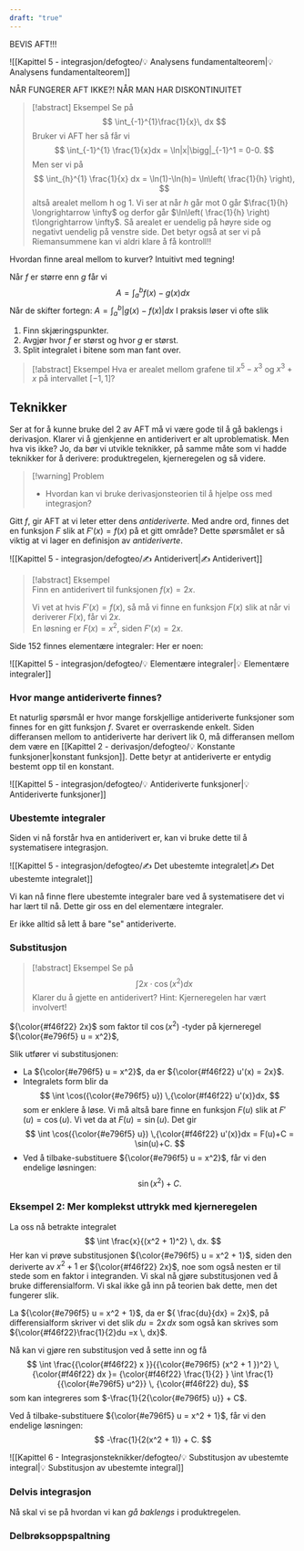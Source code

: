 ```yaml
---
draft: "true"
---
```


BEVIS AFT!!!


![[Kapittel 5 - integrasjon/defogteo/💡 Analysens fundamentalteorem|💡 Analysens fundamentalteorem]]




NÅR FUNGERER AFT IKKE?! NÅR MAN HAR DISKONTINUITET

> [!abstract] Eksempel 
> Se på 
> $$
> \int_{-1}^{1}\frac{1}{x}\, dx 
> $$
> Bruker vi AFT her så får vi 
> $$
> \int_{-1}^{1} \frac{1}{x}dx = \ln|x|\bigg|_{-1}^1 = 0-0.
> $$
> Men ser vi på 
> $$
> \int_{h}^{1} \frac{1}{x} dx = \ln(1)-\ln(h)= \ln\left( \frac{1}{h} \right),
> $$
> altså arealet mellom h og 1. Vi ser at når $h$ går mot 0 går $\frac{1}{h} \longrightarrow  \infty$ og derfor går $\ln\left( \frac{1}{h} \right) t\longrightarrow \infty$. Så arealet er uendelig på høyre side og negativt uendelig på venstre side. 
> Det betyr også at ser vi på Riemansummene kan vi aldri klare å få kontroll!!



Hvordan finne areal mellom to kurver? Intuitivt med tegning!


Når $f$ er større enn $g$ får vi
$$
A = \int_{a}^{b}f(x)-g(x)dx
$$
Når de skifter fortegn:
$A = \int_{a}^{b}|g(x)-f(x)|dx$
I praksis løser vi ofte slik
1. Finn skjæringspunkter. 
2. Avgjør hvor $f$ er størst og hvor $g$ er størst.
3. Split integralet i bitene som man fant over.

> [!abstract] Eksempel 
> Hva er arealet mellom grafene til $x^5-x^3$ og $x^3+x$ på intervallet $[-1,1]$? 


## Teknikker

Ser at for å kunne bruke del 2 av AFT må vi være gode til å gå baklengs i derivasjon. Klarer vi å gjenkjenne en antiderivert er alt uproblematisk. Men hva vis ikke? Jo, da bør vi utvikle teknikker, på samme måte som vi hadde teknikker for å derivere: produktregelen, kjerneregelen og så videre.



> [!warning] Problem
> - Hvordan kan vi bruke derivasjonsteorien til å hjelpe oss med integrasjon? 

Gitt $f$, gir AFT at vi leter etter dens *antideriverte*. Med andre ord, finnes det en funksjon $F$ slik at $F'(x) = f(x)$ på et gitt område? Dette spørsmålet er så viktig at vi lager en definisjon av *antideriverte*.

![[Kapittel 5 - integrasjon/defogteo/✍️ Antiderivert|✍️ Antiderivert]]

> [!abstract] Eksempel  
> Finn en antiderivert til funksjonen $f(x) = 2x$.  
>
> Vi vet at hvis $F'(x) = f(x)$, så må vi finne en funksjon $F(x)$ slik at når vi deriverer $F(x)$, får vi $2x$.  
> En løsning er $F(x) = x^2$, siden $F'(x) = 2x$.


Side 152 finnes elementære integraler: Her er noen:

![[Kapittel 5 - integrasjon/defogteo/💡 Elementære integraler|💡 Elementære integraler]]

### Hvor mange antideriverte finnes?

Et naturlig spørsmål er hvor mange forskjellige antideriverte funksjoner som finnes for en gitt funksjon $f$. Svaret er overraskende enkelt. Siden differansen mellom to antideriverte har derivert lik 0, må differansen mellom dem være en [[Kapittel 2 - derivasjon/defogteo/💡 Konstante funksjoner|konstant funksjon]]. Dette betyr at antideriverte er entydig bestemt opp til en konstant.

![[Kapittel 5 - integrasjon/defogteo/💡 Antideriverte funksjoner|💡 Antideriverte funksjoner]]

### Ubestemte integraler

Siden vi nå forstår hva en antiderivert er, kan vi bruke dette til å systematisere integrasjon. 

![[Kapittel 5 - integrasjon/defogteo/✍️ Det ubestemte integralet|✍️ Det ubestemte integralet]]

Vi kan nå finne flere ubestemte integraler bare ved å systematisere det vi har lært til nå. Dette gir oss en del elementære integraler.

Er ikke alltid så lett å bare "se" antideriverte.

### Substitusjon

> [!abstract] Eksempel 
> Se på 
> $$
> \int_{}^{}2x\cdot \cos(x^2)dx
> $$
> Klarer du å gjette en antiderivert? Hint: Kjerneregelen har vært involvert!

${\color{#f46f22} 2x}$ som faktor til $\cos(x^2)$ -tyder på kjerneregel ${\color{#e796f5} u = x^2}$, 

Slik utfører vi substitusjonen:
- La ${\color{#e796f5} u = x^2}$, da er ${\color{#f46f22} u'(x) = 2x}$.
- Integralets form blir da
  $$
  \int \cos({\color{#e796f5} u}) \,{\color{#f46f22} u'(x)}dx,
  $$
  som er enklere å løse. Vi må altså bare finne en funksjon $F(u)$ slik at $F'(u) = \cos(u)$. Vi vet da at $F(u)=\sin(u)$. Det gir 
$$
\int \cos({\color{#e796f5} u}) \,{\color{#f46f22} u'(x)}dx = F(u)+C = \sin(u)+C.
$$
- Ved å tilbake-substituere ${\color{#e796f5} u = x^2}$, får vi den endelige løsningen:
  $$
  \sin(x^2) + C.
  $$

### Eksempel 2: Mer komplekst uttrykk med kjerneregelen

La oss nå betrakte integralet
$$
\int \frac{x}{(x^2 + 1)^2} \, dx.
$$
Her kan vi prøve substitusjonen ${\color{#e796f5} u = x^2 + 1}$, siden den deriverte av $x^2 + 1$ er ${\color{#f46f22} 2x}$, noe som også nesten er til stede som en faktor i integranden. Vi skal nå gjøre substitusjonen ved å bruke differensialform. Vi skal ikke gå inn på teorien bak dette, men det fungerer slik.

La ${\color{#e796f5} u = x^2 + 1}$, da er ${ \frac{du}{dx} = 2x}$, på differensialform skriver vi det slik  ${du = 2x \, dx}$ som også kan skrives som ${\color{#f46f22}\frac{1}{2}du =x \, dx}$.

Nå kan vi gjøre ren substitusjon ved å sette inn og få
  $$
 \int \frac{{\color{#f46f22} x }}{{\color{#e796f5} (x^2 + 1 })^2} \, {\color{#f46f22} dx  }= {\color{#f46f22}  \frac{1}{2} } \int \frac{1}{{\color{#e796f5} u^2}} \, {\color{#f46f22} du},
  $$
  som kan integreres som $-\frac{1}{2{\color{#e796f5} u}} + C$.

Ved å tilbake-substituere ${\color{#e796f5} u = x^2 + 1}$, får vi den endelige løsningen:
  $$
  -\frac{1}{2(x^2 + 1)} + C.
  $$

![[Kapittel 6 - Integrasjonsteknikker/defogteo/💡 Substitusjon av ubestemte integral|💡 Substitusjon av ubestemte integral]]


### Delvis integrasjon

Nå skal vi se på hvordan vi kan *gå baklengs* i produktregelen. 

### Delbrøksoppspaltning

